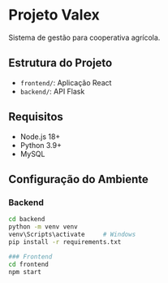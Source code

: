 # Projeto Valex

Sistema de gestão para cooperativa agrícola.

## Estrutura do Projeto

- `frontend/`: Aplicação React
- `backend/`: API Flask

## Requisitos

- Node.js 18+
- Python 3.9+
- MySQL

## Configuração do Ambiente

### Backend
```bash
cd backend
python -m venv venv
venv\Scripts\activate     # Windows
pip install -r requirements.txt

### Frontend
cd frontend
npm start



